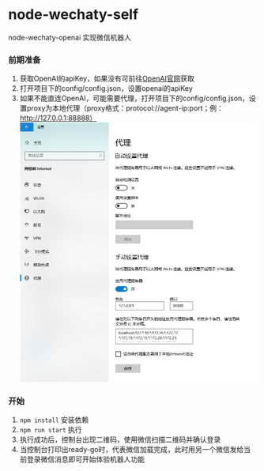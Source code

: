 <!--
 * @Author: yangss
 * @Position: 
 * @Date: 2023-03-31 10:24:59
 * @LastEditors: yangss
 * @LastEditTime: 2023-04-17 14:27:15
 * @FilePath: \node-wechaty-self\README.md
-->
# node-wechaty-self
node-wechaty-openai 实现微信机器人

### 前期准备

1. 获取OpenAI的apiKey，如果没有可前往[OpenAI官网](https://platform.openai.com/account/api-keys)获取
2. 打开项目下的config/config.json，设置openai的apiKey
3. 如果不能直连OpenAI，可能需要代理，打开项目下的config/config.json，设置proxy为本地代理（proxy格式：protocol://agent-ip:port；例：http://127.0.0.1:88888）
![Alt](./static/images/proxy.png#pic_center)
### 开始

 1. `npm install` 安装依赖
 2. `npm run start` 执行
 3. 执行成功后，控制台出现二维码，使用微信扫描二维码并确认登录
 4. 当控制台打印出ready-go时，代表微信加载完成，此时用另一个微信发给当前登录微信消息即可开始体验机器人功能






